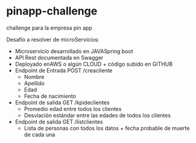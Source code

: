 # pinapp-challenge
challenge para la empresa pin app

Desafío a resolver de microServicios:
- Microservicio desarrollado en JAVASpring boot
- API Rest documentada en Swagger
- Deployado enAWS o algún CLOUD + código subido en GITHUB
- Endpoint de Entrada POST /creacliente
  - Nombre
  - Apellido
  - Edad
  - Fecha de nacimiento
- Endpoint de salida GET /kpideclientes
  - Promedio edad entre todos los clientes
  - Desviación estándar entre las edades de todos los clientes
- Endpoint de salida GET /listclientes
  - Lista de personas con todos los datos + fecha probable de muerte de cada una
